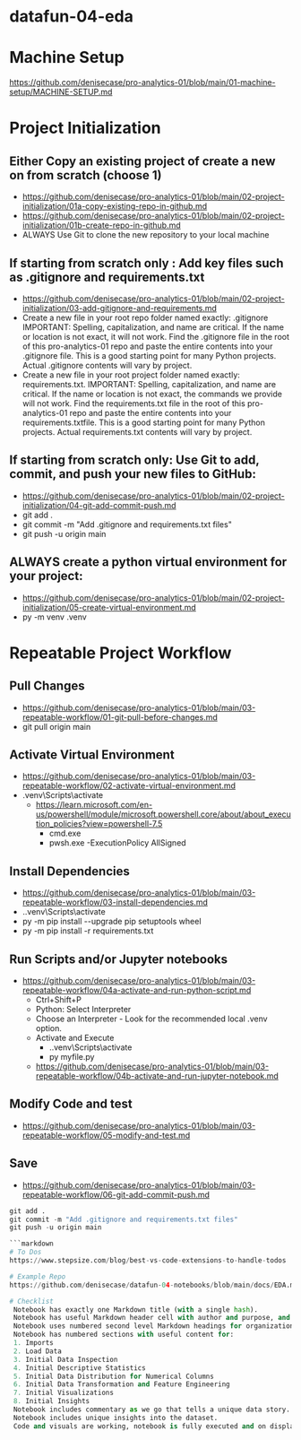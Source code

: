 # datafun-04-eda

# Machine Setup
https://github.com/denisecase/pro-analytics-01/blob/main/01-machine-setup/MACHINE-SETUP.md

# Project Initialization
## Either Copy an existing project of create a new on from scratch (choose 1)
  - https://github.com/denisecase/pro-analytics-01/blob/main/02-project-initialization/01a-copy-existing-repo-in-github.md
  - https://github.com/denisecase/pro-analytics-01/blob/main/02-project-initialization/01b-create-repo-in-github.md
- ALWAYS Use Git to clone the new repository to your local machine
## If starting from scratch only : Add key files such as .gitignore and requirements.txt
  - https://github.com/denisecase/pro-analytics-01/blob/main/02-project-initialization/03-add-gitignore-and-requirements.md
  - Create a new file in your root repo folder named exactly: .gitignore IMPORTANT: Spelling, capitalization, and name are critical. If the name or location is not exact, it will not work. Find the .gitignore file in the root of this pro-analytics-01 repo and paste the entire contents into your .gitignore file. This is a good starting point for many Python projects. Actual .gitignore contents will vary by project.
  - Create a new file in your root project folder named exactly: requirements.txt. IMPORTANT: Spelling, capitalization, and name are critical. If the name or location is not exact, the commands we provide will not work. Find the requirements.txt file in the root of this pro-analytics-01 repo and paste the entire contents into your requirements.txtfile. This is a good starting point for many Python projects. Actual requirements.txt contents will vary by project.
## If starting from scratch only: Use Git to add, commit, and push your new files to GitHub:
  - https://github.com/denisecase/pro-analytics-01/blob/main/02-project-initialization/04-git-add-commit-push.md
  - git add .
  - git commit -m "Add .gitignore and requirements.txt files"
  - git push -u origin main
## ALWAYS create a python virtual environment for your project:
  - https://github.com/denisecase/pro-analytics-01/blob/main/02-project-initialization/05-create-virtual-environment.md
  - py -m venv .venv

# Repeatable Project Workflow
## Pull Changes
  - https://github.com/denisecase/pro-analytics-01/blob/main/03-repeatable-workflow/01-git-pull-before-changes.md
  - git pull origin main
## Activate Virtual Environment
  - https://github.com/denisecase/pro-analytics-01/blob/main/03-repeatable-workflow/02-activate-virtual-environment.md
  - .venv\Scripts\activate
    - https://learn.microsoft.com/en-us/powershell/module/microsoft.powershell.core/about/about_execution_policies?view=powershell-7.5
      - cmd.exe
      - pwsh.exe -ExecutionPolicy AllSigned
## Install Dependencies
  - https://github.com/denisecase/pro-analytics-01/blob/main/03-repeatable-workflow/03-install-dependencies.md
  - .\.venv\Scripts\activate
  - py -m pip install --upgrade pip setuptools wheel
  - py -m pip install -r requirements.txt
## Run Scripts and/or Jupyter notebooks
  - https://github.com/denisecase/pro-analytics-01/blob/main/03-repeatable-workflow/04a-activate-and-run-python-script.md
    - Ctrl+Shift+P
    - Python: Select Interpreter
    - Choose an Interpreter - Look for the recommended local .venv option.
    - Activate and Execute
      - .\.venv\Scripts\activate
      - py myfile.py
    - https://github.com/denisecase/pro-analytics-01/blob/main/03-repeatable-workflow/04b-activate-and-run-jupyter-notebook.md
## Modify Code and test
  - https://github.com/denisecase/pro-analytics-01/blob/main/03-repeatable-workflow/05-modify-and-test.md
## Save
  - https://github.com/denisecase/pro-analytics-01/blob/main/03-repeatable-workflow/06-git-add-commit-push.md

```python
git add .
git commit -m "Add .gitignore and requirements.txt files"
git push -u origin main

```markdown
# To Dos
https://www.stepsize.com/blog/best-vs-code-extensions-to-handle-todos

# Example Repo
https://github.com/denisecase/datafun-04-notebooks/blob/main/docs/EDA.md

# Checklist
 Notebook has exactly one Markdown title (with a single hash).
 Notebook has useful Markdown header cell with author and purpose, and optionally, the date.
 Notebook uses numbered second level Markdown headings for organization.
 Notebook has numbered sections with useful content for:
 1. Imports
 2. Load Data
 3. Initial Data Inspection
 4. Initial Descriptive Statistics
 5. Initial Data Distribution for Numerical Columns
 6. Initial Data Transformation and Feature Engineering
 7. Initial Visualizations
 8. Initial Insights
 Notebook includes commentary as we go that tells a unique data story.
 Notebook includes unique insights into the dataset.
 Code and visuals are working, notebook is fully executed and on display in GitHub.

